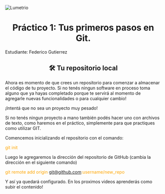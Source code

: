 ![Lumetrio](./images/readme/Portada.png)
<h1 align="center">Práctico 1: Tus primeros pasos en Git.</a></h1>

Estudiante: Federico Gutierrez

<h2 align="center">🛠️ Tu repositorio local</h2>
Ahora es momento de que crees un repositorio para comenzar a almacenar el código de tu proyecto. Si no tenés ningun software en proceso toma alguno que ya hayas completado porque te servirá al momento de agregarle nuevas funcionalidades o para cualquier cambio!

¡Intentá que no sea un proyecto muy pesado!

Si no tenés ningun proyecto a mano también podés hacer uno con archivos de texto, como haremos en el práctico, simplemente para que practiques como utilizar GIT.

Comencemos inicializando el repositorio con el comando: <p style="color:orange"> git init </p> 
Luego le agregaremos la dirección del repositorio de GitHub (cambia la dirección en el siguiente comando)<p style="color:orange"> git remote add origin git@github.com:username/new_repo </p> 
Y así ya quedará configurado. En los proximos videos aprenderás como subir el contenido!

